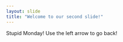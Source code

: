 ```yaml
---
layout: slide
title: "Welcome to our second slide!"
---
```

Stupid Monday!
Use the left arrow to go back!
